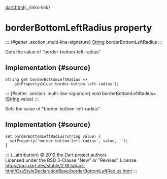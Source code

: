 [dart:html](../../dart-html/dart-html-library){._links-link}

borderBottomLeftRadius property
===============================

::: {#getter .section .multi-line-signature}
[String](../../dart-core/string-class) borderBottomLeftRadius
:::

Gets the value of \"border-bottom-left-radius\"

Implementation {#source}
--------------

``` {.language-dart data-language="dart"}
String get borderBottomLeftRadius =>
    getPropertyValue('border-bottom-left-radius');
```

::: {#setter .section .multi-line-signature}
void borderBottomLeftRadius=([String](../../dart-core/string-class)
value)
:::

Sets the value of \"border-bottom-left-radius\"

Implementation {#source}
--------------

``` {.language-dart data-language="dart"}
set borderBottomLeftRadius(String value) {
  setProperty('border-bottom-left-radius', value, '');
}
```

::: {._attribution}
© 2012 the Dart project authors\
Licensed under the BSD 3-Clause \"New\" or \"Revised\" License.\
<https://api.dart.dev/stable/2.18.5/dart-html/CssStyleDeclarationBase/borderBottomLeftRadius.html>
:::
